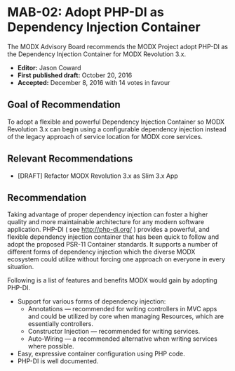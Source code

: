# MAB-02: Adopt PHP-DI as Dependency Injection Container

The MODX Advisory Board recommends the MODX Project adopt PHP-DI as the Dependency Injection Container for MODX Revolution 3.x.

* **Editor:** Jason Coward
* **First published draft:** October 20, 2016
* **Accepted:** December 8, 2016 with 14 votes in favour

## Goal of Recommendation

To adopt a flexible and powerful Dependency Injection Container so MODX Revolution 3.x can begin using a configurable dependency injection instead of the legacy approach of service location for MODX core services.


## Relevant Recommendations

 * [DRAFT] Refactor MODX Revolution 3.x as Slim 3.x App


## Recommendation

Taking advantage of proper dependency injection can foster a higher quality and more maintainable architecture for any modern software application. PHP-DI ( see http://php-di.org/ ) provides a powerful, and flexible dependency injection container that has been quick to follow and adopt the proposed PSR-11 Container standards. It supports a number of different forms of dependency injection which the diverse MODX ecosystem could utilize without forcing one approach on everyone in every situation.

Following is a list of features and benefits MODX would gain by adopting PHP-DI.

* Support for various forms of dependency injection:
    * Annotations — recommended for writing controllers in MVC apps and could be utilized by core when managing Resources, which are essentially controllers.
    * Constructor Injection — recommended for writing services.
    * Auto-Wiring — a recommended alternative when writing services where possible.
* Easy, expressive container configuration using PHP code.
* PHP-DI is well documented.
